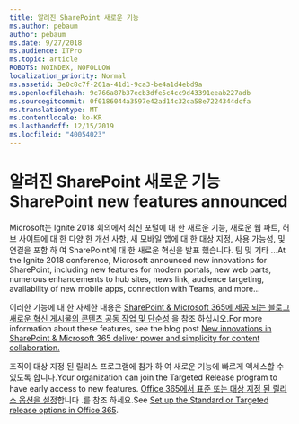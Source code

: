 ```yaml
---
title: 알려진 SharePoint 새로운 기능
ms.author: pebaum
author: pebaum
ms.date: 9/27/2018
ms.audience: ITPro
ms.topic: article
ROBOTS: NOINDEX, NOFOLLOW
localization_priority: Normal
ms.assetid: 3e0c8c7f-261a-41d1-9ca3-be4a1d4ebd9a
ms.openlocfilehash: 9c766a87b37ecb3dfe5c4cc9d43391eeab227adb
ms.sourcegitcommit: 0f0186044a3597e42ad14c32ca58e7224344dcfa
ms.translationtype: MT
ms.contentlocale: ko-KR
ms.lasthandoff: 12/15/2019
ms.locfileid: "40054023"
---
```

# <a name="sharepoint-new-features-announced"></a><span data-ttu-id="5c355-102">알려진 SharePoint 새로운 기능</span><span class="sxs-lookup"><span data-stu-id="5c355-102">SharePoint new features announced</span></span>

<span data-ttu-id="5c355-103">Microsoft는 Ignite 2018 회의에서 최신 포털에 대 한 새로운 기능, 새로운 웹 파트, 허브 사이트에 대 한 다양 한 개선 사항, 새 모바일 앱에 대 한 대상 지정, 사용 가능성, 및 연결을 포함 하 여 SharePoint에 대 한 새로운 혁신을 발표 했습니다. 팀 및 기타 ...</span><span class="sxs-lookup"><span data-stu-id="5c355-103">At the Ignite 2018 conference, Microsoft announced new innovations for SharePoint, including new features for modern portals, new web parts, numerous enhancements to hub sites, news link, audience targeting, availability of new mobile apps, connection with Teams, and more...</span></span>
  
<span data-ttu-id="5c355-104">이러한 기능에 대 한 자세한 내용은 [SharePoint &amp; Microsoft 365에 제공 되는 블로그 새로운 혁신 게시물의 콘텐츠 공동 작업 및 단순성](https://go.microsoft.com/fwlink/?linkid=2026502) 을 참조 하십시오.</span><span class="sxs-lookup"><span data-stu-id="5c355-104">For more information about these features, see the blog post [New innovations in SharePoint &amp; Microsoft 365 deliver power and simplicity for content collaboration.](https://go.microsoft.com/fwlink/?linkid=2026502)</span></span>
  
<span data-ttu-id="5c355-105">조직이 대상 지정 된 릴리스 프로그램에 참가 하 여 새로운 기능에 빠르게 액세스할 수 있도록 합니다.</span><span class="sxs-lookup"><span data-stu-id="5c355-105">Your organization can join the Targeted Release program to have early access to new features.</span></span> <span data-ttu-id="5c355-106">[Office 365에서 표준 또는 대상 지정 된 릴리스 옵션을 설정](https://docs.microsoft.com/office365/admin/manage/release-options-in-office-365)합니다 .를 참조 하세요.</span><span class="sxs-lookup"><span data-stu-id="5c355-106">See [Set up the Standard or Targeted release options in Office 365](https://docs.microsoft.com/office365/admin/manage/release-options-in-office-365).</span></span>
